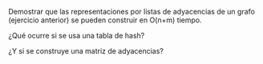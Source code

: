 Demostrar que las representaciones por listas de adyacencias de un grafo (ejercicio anterior) se
pueden construir en $\text{O(n+m)}$ tiempo. 

¿Qué ocurre si se usa una tabla de hash? 

¿Y si se construye una matriz de adyacencias?

